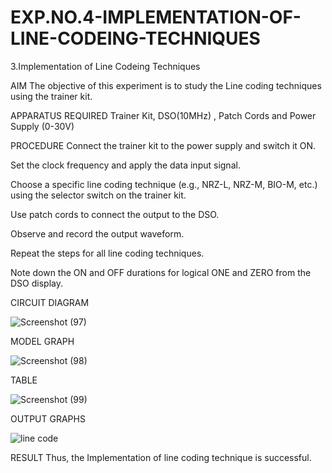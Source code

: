 # EXP.NO.4-IMPLEMENTATION-OF-LINE-CODEING-TECHNIQUES

3.Implementation of Line Codeing Techniques 
  
AIM
The objective of this experiment is to study the Line coding techniques using the trainer kit.

APPARATUS REQUIRED
Trainer Kit, DSO(10MHz) , Patch Cords and Power Supply (0-30V)

PROCEDURE
Connect the trainer kit to the power supply and switch it ON.

Set the clock frequency and apply the data input signal.

Choose a specific line coding technique (e.g., NRZ-L, NRZ-M, BIO-M, etc.) using the selector switch on the trainer kit.

Use patch cords to connect the output to the DSO.

Observe and record the output waveform.

Repeat the steps for all line coding techniques.

Note down the ON and OFF durations for logical ONE and ZERO from the DSO display.

CIRCUIT DIAGRAM

![Screenshot (97)](https://github.com/user-attachments/assets/89aa3232-0a8b-4c77-8f0c-e7d6278045e7)


MODEL GRAPH

![Screenshot (98)](https://github.com/user-attachments/assets/ee59bbd7-f2e9-4a82-973c-08f24612682e)

TABLE

![Screenshot (99)](https://github.com/user-attachments/assets/8937c70b-8a2f-4357-a527-8776d52628fa)

OUTPUT GRAPHS

![line code](https://github.com/user-attachments/assets/baadbe4f-ba57-42a0-afc6-c33c07e498d2)

RESULT
Thus, the Implementation of line coding technique is successful.
